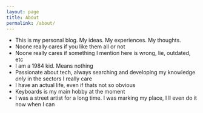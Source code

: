 ```yaml
---
layout: page
title: About
permalink: /about/
---
```


- This is my personal blog. My ideas. My experiences. My thoughts.
- Noone really cares if you like them all or not
- Noone really cares if something I mention here is wrong, lie, outdated, etc
- I am a 1984 kid. Means nothing
- Passionate about tech, always searching and developing my knowledge _only_ in the sectors I really care
- I have an actual life, even if thats not so obvious
- Keyboards is my main hobby at the moment
- I was a street artist for a long time. I was marking my place, I ll even do it now when I can

